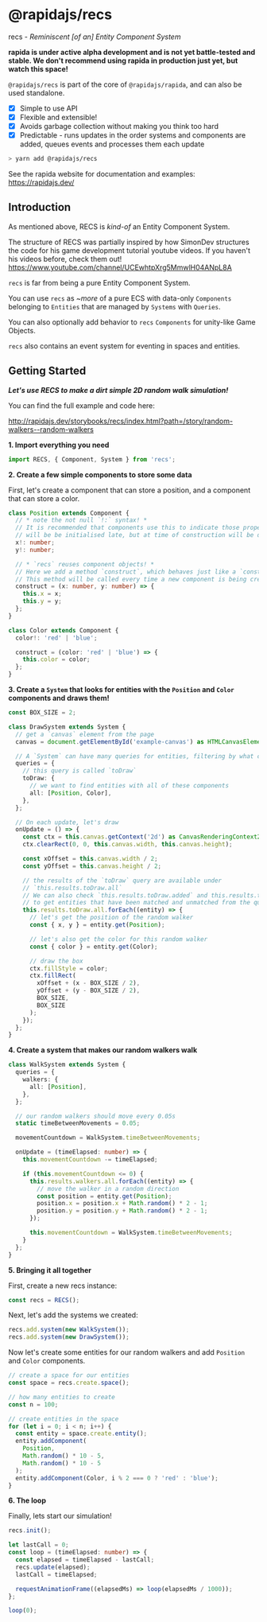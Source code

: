 # @rapidajs/recs

recs - *Reminiscent [of an] Entity Component System*

**rapida is under active alpha development and is not yet battle-tested and stable. We don't recommend using rapida in production just yet, but watch this space!**

`@rapidajs/recs` is part of the core of `@rapidajs/rapida`, and can also be used standalone.

- [x] Simple to use API
- [x] Flexible and extensible!
- [x] Avoids garbage collection without making you think too hard
- [x] Predictable - runs updates in the order systems and components are added, queues events and processes them each update

```bash
> yarn add @rapidajs/recs
```

See the rapida website for documentation and examples: https://rapidajs.dev/ 

## Introduction

As mentioned above, RECS is *kind-of* an Entity Component System.

The structure of RECS was partially inspired by how SimonDev structures the code for his game development tutorial youtube videos. If you haven't his videos before, check them out! https://www.youtube.com/channel/UCEwhtpXrg5MmwlH04ANpL8A

`recs` is far from being a pure Entity Component System.

You can use `recs` as *~more* of a pure ECS with data-only `Components` belonging to `Entities` that are managed by `Systems` with `Queries`.

You can also optionally add behavior to `recs` `Components` for unity-like Game Objects.

`recs` also contains an event system for eventing in spaces and entities.

## Getting Started

***Let's use RECS to make a dirt simple 2D random walk simulation!***

You can find the full example and code here:

http://rapidajs.dev/storybooks/recs/index.html?path=/story/random-walkers--random-walkers

**1. Import everything you need**

```typescript
import RECS, { Component, System } from 'recs';
```

**2. Create a few simple components to store some data**

First, let's create a component that can store a position, and a component that can store a color.

```typescript
class Position extends Component {
  // * note the not null `!:` syntax! *
  // It is recommended that components use this to indicate those properties
  // will be be initialised late, but at time of construction will be defined.
  x!: number;
  y!: number;

  // * `recs` reuses component objects! *
  // Here we add a method `construct`, which behaves just like a `constructor`.
  // This method will be called every time a new component is being created or re-used
  construct = (x: number, y: number) => {
    this.x = x;
    this.y = y;
  };
}

class Color extends Component {
  color!: 'red' | 'blue';

  construct = (color: 'red' | 'blue') => {
    this.color = color;
  };
}
```

**3. Create a `System` that looks for entities with the `Position` and `Color` components and draws them!**

```typescript
const BOX_SIZE = 2;

class DrawSystem extends System {
  // get a `canvas` element from the page
  canvas = document.getElementById('example-canvas') as HTMLCanvasElement;

  // A `System` can have many queries for entities, filtering by what components they have
  queries = {
    // this query is called `toDraw`
    toDraw: {
      // we want to find entities with all of these components
      all: [Position, Color],
    },
  };

  // On each update, let's draw
  onUpdate = () => {
    const ctx = this.canvas.getContext('2d') as CanvasRenderingContext2D;
    ctx.clearRect(0, 0, this.canvas.width, this.canvas.height);

    const xOffset = this.canvas.width / 2;
    const yOffset = this.canvas.height / 2;

    // the results of the `toDraw` query are available under
    // `this.results.toDraw.all`
    // We can also check `this.results.toDraw.added` and this.results.toDraw.removed`
    // to get entities that have been matched and unmatched from the query
    this.results.toDraw.all.forEach((entity) => {
      // let's get the position of the random walker
      const { x, y } = entity.get(Position);

      // let's also get the color for this random walker
      const { color } = entity.get(Color);

      // draw the box
      ctx.fillStyle = color;
      ctx.fillRect(
        xOffset + (x - BOX_SIZE / 2),
        yOffset + (y - BOX_SIZE / 2),
        BOX_SIZE,
        BOX_SIZE
      );
    });
  };
}
```

**4. Create a system that makes our random walkers walk**

```typescript
class WalkSystem extends System {
  queries = {
    walkers: {
      all: [Position],
    },
  };

  // our random walkers should move every 0.05s
  static timeBetweenMovements = 0.05;

  movementCountdown = WalkSystem.timeBetweenMovements;

  onUpdate = (timeElapsed: number) => {
    this.movementCountdown -= timeElapsed;

    if (this.movementCountdown <= 0) {
      this.results.walkers.all.forEach((entity) => {
        // move the walker in a random direction
        const position = entity.get(Position);
        position.x = position.x + Math.random() * 2 - 1;
        position.y = position.y + Math.random() * 2 - 1;
      });

      this.movementCountdown = WalkSystem.timeBetweenMovements;
    }
  };
}
```

**5. Bringing it all together**

First, create a new recs instance:

```typescript
const recs = RECS();
```

Next, let's add the systems we created:

```typescript
recs.add.system(new WalkSystem());
recs.add.system(new DrawSystem());
```

Now let's create some entities for our random walkers and add `Position` and `Color` components.

```typescript
// create a space for our entities
const space = recs.create.space();

// how many entities to create
const n = 100;

// create entities in the space
for (let i = 0; i < n; i++) {
  const entity = space.create.entity();
  entity.addComponent(
    Position,
    Math.random() * 10 - 5,
    Math.random() * 10 - 5
  );
  entity.addComponent(Color, i % 2 === 0 ? 'red' : 'blue');
}
```

**6. The loop**

Finally, lets start our simulation!

```typescript
recs.init();

let lastCall = 0;
const loop = (timeElapsed: number) => {
  const elapsed = timeElapsed - lastCall;
  recs.update(elapsed);
  lastCall = timeElapsed;

  requestAnimationFrame((elapsedMs) => loop(elapsedMs / 1000));
};

loop(0);
```
